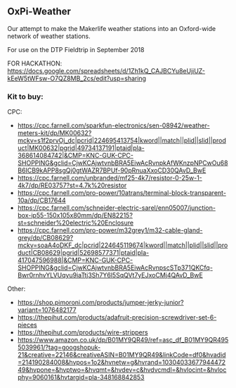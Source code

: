 ## OxPi-Weather

Our attempt to make the Makerlife weather stations into an Oxford-wide network of weather stations.

For use on the DTP Fieldtrip in September 2018

FOR HACKATHON:
https://docs.google.com/spreadsheets/d/1Zh1kQ_CAJBCYu8eUjiUZ-kEeW5tWFsw-O7QZ8MB_2cs/edit?usp=sharing

### Kit to buy:
CPC:
- https://cpc.farnell.com/sparkfun-electronics/sen-08942/weather-meters-kit/dp/MK00632?mckv=s1f2prvOj_dc|pcrid|224695413754|kword||match||plid||slid||product|MK00632|pgrid|49734137191|ptaid|pla-368614084742|&CMP=KNC-GUK-CPC-SHOPPING&gclid=CjwKCAjwtvnbBRA5EiwAcRvnpkAfWKnzpNPCwOu68B6ICB9kAPP8sgQj0gtWAZR7BPUf-90pRnuaXxoCD30QAvD_BwE
- https://cpc.farnell.com/unbranded/mf25-4k7/resistor-0-25w-1-4k7/dp/RE03757?st=4.7k%20resistor
- https://cpc.farnell.com/pro-power/10atrans/terminal-block-transparent-10a/dp/CB17644
- https://cpc.farnell.com/schneider-electric-sarel/enn05007/junction-box-ip55-150x105x80mm/dp/EN82215?st=schneider%20electric%20Enclosure
- https://cpc.farnell.com/pro-power/m32grey1/m32-cable-gland-grey/dp/CB08629?mckv=soaA4oDKF_dc|pcrid|224645119674|kword||match||plid||slid||product|CB08629|pgrid|52698577371|ptaid|pla-417047596988|&CMP=KNC-GUK-CPC-SHOPPING&gclid=CjwKCAjwtvnbBRA5EiwAcRvnpscSTp371QKCfq-Bwr0rnhvYLVUqyu9iaTtj3Sh7Y6l5SqQVt7yEJxoCMj4QAvD_BwE

Other:
- https://shop.pimoroni.com/products/jumper-jerky-junior?variant=1076482177
- https://thepihut.com/products/adafruit-precision-screwdriver-set-6-pieces
- https://thepihut.com/products/wire-strippers
- https://www.amazon.co.uk/dp/B01MY9QR49/ref=asc_df_B01MY9QR4955039961/?tag=googshopuk-21&creative=22146&creativeASIN=B01MY9QR49&linkCode=df0&hvadid=214190284008&hvpos=1o2&hvnetw=g&hvrand=1030403367794447249&hvpone=&hvptwo=&hvqmt=&hvdev=c&hvdvcmdl=&hvlocint=&hvlocphy=9060161&hvtargid=pla-348168842853
